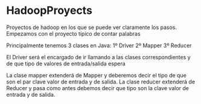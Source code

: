 # HadoopProyects

Proyectos de hadoop en los que se puede ver claramente los pasos.
Empezamos con el proyecto típico de contar palabras

Principalmente tenemos 3 clases en Java:
1º Driver
2º Mapper
3º Reducer

El Driver será el encargado de ir llamando a las clases correspondientes y de que tipo de valores de entrada/salida espera

La clase mapper extenderá de  Mapper y deberemos decir el tipo de que son el par clave valor de entrada y de salida.
La clase reducer extenderá de Reducer y pasa como antes debemos decir que tipo son la clave valor de entrada y de salida.
